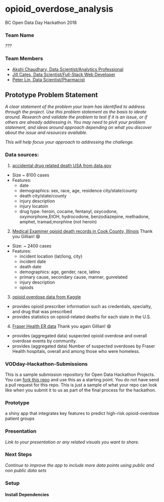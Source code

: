 # opioid_overdose_analysis
BC Open Data Day Hackathon 2018

### Team Name

*???*

### Team Members

- [Akshi Chaudhary, Data Scientist/Analytics Professional](https://www.linkedin.com/in/akshi-chaudhary/)
- [Jill Cates, Data Scientist/Full-Stack Web Developer](https://www.linkedin.com/in/jill-cates-44bb9147/)
- [Peter Lin, Data Scientist/Pharmacist](https://www.linkedin.com/in/peterlinmds/)

## Prototype Problem Statement
*A clear statement of the problem your team has identified to address through the project. Use this problem statement as the basis to ideate around. Research and validate the problem to test if it is an issue, or if others are already addressing in. You may need to pivit your problem statement, and ideas around approach depending on what you discover about the issue and resources available.* 

*This will help focus your approach to addressing the challenge.*


### Data sources:
1. [accidental drug related death USA from data.gov](https://catalog.data.gov/dataset/accidental-drug-related-deaths-january-2012-sept-2015/resource/44580a89-a260-4844-8ead-35736f395389)
- Size ~ 8100 cases
- Features:
    - date
    - demographics: sex, race, age, residence city/state/county
    - death city/state/county
    - injury description
    - injury locatoin
    - drug type: heroin, cocaine, fentanyl, oxycodone, oxymorphone,EtOH, hydrocodone, benzodiazepine, methadone, amphet, tramad,morphine (not heroin)
2. [Medical Examiner opioid death records in Cook County, Illinois](http://opioidmappinginitiative-opioidepidemic.opendata.arcgis.com/datasets/6c7ae2a98a8e4aedaf427e03999c89ed_1) Thank you Gillian! :smile:
- Size: ~ 2400 cases
- Features: 
    - incident location (lat/long, city)
    - incident date
    - death date
    - demographics: age, gender, race, latino
    - primary cause, secondary cause, manner, gunrelated
    - injury description
    - opiods
3. [opioid overdose data from Kaggle](https://www.kaggle.com/apryor6/us-opiate-prescriptions/data)
- provides opioid prescriber information such as credentials, specialty, and drug that was prescribed
- provides statistics on opioid-related deaths for each state in the U.S.
4. [Fraser Health ER data](https://github.com/healthhackathon/Overdose-Emergency-Department-data-YTD-2016) Thank you again Gillian! :smile:
- provides (aggregated data) suspected opioid overdose and overall overdose events by community.
- provides (aggregated data) Number of suspected overdoses by Fraser Health hospitals, overall and among those who were homeless.


### VODday-Hackathon-Submissions

This is a sample submission repository for Open Data Hackathon Projects. You can [fork this repo](https://help.github.com/articles/fork-a-repo/) and use this as a starting point. You do not have send a pull request for this repo. This is just a sample of what your repo can look like when you submit it to us as part of the final process for the hackathon.



### Prototype

a shiny app that integrates key features to predict high-risk opioid-overdose patient groups


### Presentation
*Link to your presentation or any related visuals you want to share.*


### Next Steps
*Continue to improve the app to include more data points using public and non public data sets*



### Setup
#### Install Dependencies

